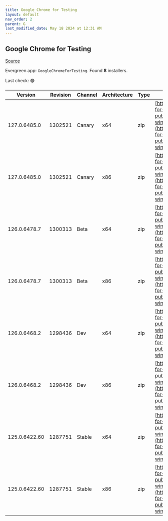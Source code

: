 ```yaml
---
title: Google Chrome for Testing
layout: default
nav_order: 2
parent: G
last_modified_date: May 18 2024 at 12:31 AM
---
```


## Google Chrome for Testing

[Source](https://googlechromelabs.github.io/chrome-for-testing/)

Evergreen app: `GoogleChromeForTesting`. Found **8** installers.

Last check: 🟢

| Version       | Revision | Channel | Architecture | Type | URI                                                                                                                                                                                            |
| ------------- | -------- | ------- | ------------ | ---- | ---------------------------------------------------------------------------------------------------------------------------------------------------------------------------------------------- |
| 127.0.6485.0  | 1302521  | Canary  | x64          | zip  | [https://storage.googleapis.com/chrome-for-testing-public/127.0.6485.0/win64/chrome-win64.zip](https://storage.googleapis.com/chrome-for-testing-public/127.0.6485.0/win64/chrome-win64.zip)   |
| 127.0.6485.0  | 1302521  | Canary  | x86          | zip  | [https://storage.googleapis.com/chrome-for-testing-public/127.0.6485.0/win32/chrome-win32.zip](https://storage.googleapis.com/chrome-for-testing-public/127.0.6485.0/win32/chrome-win32.zip)   |
| 126.0.6478.7  | 1300313  | Beta    | x64          | zip  | [https://storage.googleapis.com/chrome-for-testing-public/126.0.6478.7/win64/chrome-win64.zip](https://storage.googleapis.com/chrome-for-testing-public/126.0.6478.7/win64/chrome-win64.zip)   |
| 126.0.6478.7  | 1300313  | Beta    | x86          | zip  | [https://storage.googleapis.com/chrome-for-testing-public/126.0.6478.7/win32/chrome-win32.zip](https://storage.googleapis.com/chrome-for-testing-public/126.0.6478.7/win32/chrome-win32.zip)   |
| 126.0.6468.2  | 1298436  | Dev     | x64          | zip  | [https://storage.googleapis.com/chrome-for-testing-public/126.0.6468.2/win64/chrome-win64.zip](https://storage.googleapis.com/chrome-for-testing-public/126.0.6468.2/win64/chrome-win64.zip)   |
| 126.0.6468.2  | 1298436  | Dev     | x86          | zip  | [https://storage.googleapis.com/chrome-for-testing-public/126.0.6468.2/win32/chrome-win32.zip](https://storage.googleapis.com/chrome-for-testing-public/126.0.6468.2/win32/chrome-win32.zip)   |
| 125.0.6422.60 | 1287751  | Stable  | x64          | zip  | [https://storage.googleapis.com/chrome-for-testing-public/125.0.6422.60/win64/chrome-win64.zip](https://storage.googleapis.com/chrome-for-testing-public/125.0.6422.60/win64/chrome-win64.zip) |
| 125.0.6422.60 | 1287751  | Stable  | x86          | zip  | [https://storage.googleapis.com/chrome-for-testing-public/125.0.6422.60/win32/chrome-win32.zip](https://storage.googleapis.com/chrome-for-testing-public/125.0.6422.60/win32/chrome-win32.zip) |
